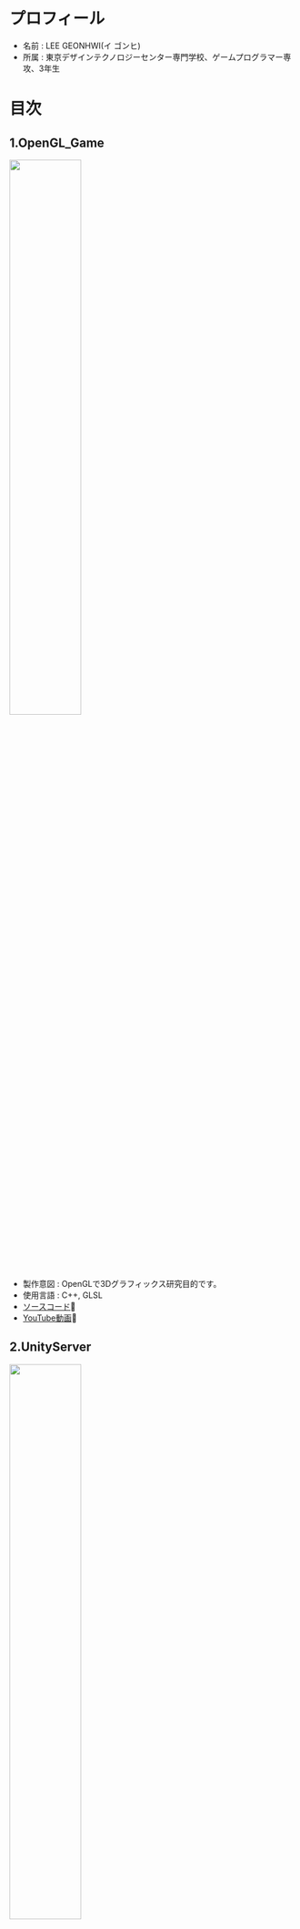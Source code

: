 # プロフィール
* 名前 : LEE GEONHWI(イ ゴンヒ)
* 所属 : 東京デザインテクノロジーセンター専門学校、ゲームプログラマー専攻、3年生 


# 目次

## 1.OpenGL_Game
<img src="https://img.youtube.com/vi/C13nFixrUdM/0.jpg" width= "50%" height="50%">

* 製作意図 : OpenGLで3Dグラフィックス研究目的です。  
* 使用言語 : C++, GLSL  
* [ソースコード](./OpenGL_Game)📼
* [YouTube動画](https://youtu.be/C13nFixrUdM)📼

## 2.UnityServer
<img src="https://img.youtube.com/vi/Q4Arop1ba_M/0.jpg" width= "50%" height="50%">

* 製作意図 : レンタルサーバーとUnityで使ったネットワークゲームです。  
* 使用言語 : Node.js, C#  
* [ソースコード](./UnityServer)  
* [YouTube動画](https://youtu.be/Q4Arop1ba_M):arrow_forward:

## 3.Frist-imgui-glfw3
<img src="https://img.youtube.com/vi/h1-rcwjNfMk/0.jpg" width= "50%" height="50%">

* 製作意図 : GLSL, Geometry Shader研究目的です。  
* 使用言語 : C++, GLSL  
* [ソースコード](./Frist-imgui-glfw3)  
* [YouTube動画](https://youtu.be/h1-rcwjNfMk)

## 4.Hello_bullet_Engine
<img src="https://img.youtube.com/vi/LPJUOyeQz5w/0.jpg" width= "50%" height="50%">

* 製作意図 : 物理エンジンライブラリ研究目的です。  
* 使用言語 : C++  
* [ソースコード](./Hello_bullet_Engine)  
* [YouTube動画](https://youtu.be/LPJUOyeQz5w)

## 5.Upload-Tool
<img src="https://img.youtube.com/vi/f2tdzeMfCnM/0.jpg" width= "50%" height="50%">

* 製作意図 : イメージデータをData Baseへアップロードするツールです。  
* 使用言語 : PHP, HTML5  
* [ソースコード](./Upload-Tool)  
* [YouTube動画](https://youtu.be/f2tdzeMfCnM)

## 6.WindowForm
<img src="https://img.youtube.com/vi/AXCVxSYtJSU/0.jpg" width= "50%" height="50%">

* 製作意図 : ツール開発の研究目的です。  
* 使用言語 : C#  
* [ソースコード](./WindowForm)  
* [YouTube動画](https://youtu.be/AXCVxSYtJSU)